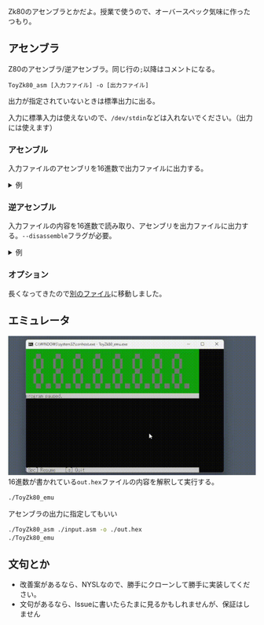 Zk80のアセンブラとかだよ。授業で使うので、オーバースペック気味に作ったつもり。

## アセンブラ
Z80のアセンブラ/逆アセンブラ。同じ行の`;`以降はコメントになる。
```
ToyZk80_asm [入力ファイル] -o [出力ファイル]
```
出力が指定されていないときは標準出力に出る。

入力に標準入力は使えないので、`/dev/stdin`などは入れないでください。（出力には使えます）

### アセンブル
入力ファイルのアセンブリを16進数で出力ファイルに出力する。

<details>
<summary>例</summary>

`in.asm`がこうなっているときに
```
LD A, 0
LD B, 10
loop:
ADD A,B
DEC B
LD C, A
LD A, 0
CP B
JR NZ, loop
LD A, C
HALT
```
このコマンドを実行することで
```sh
ToyZk80_asm ./in.asm -o ./out.hex
```

`out.hex`にこう出力される
```
3e00060a80054f3e00b820f87976
```

</details>

### 逆アセンブル
入力ファイルの内容を16進数で読み取り、アセンブリを出力ファイルに出力する。`--disassemble`フラグが必要。
<details>
<summary>例</summary>

`in.hex`がこうなっているとき
```
3e00060a80054f3e00b820f87976
```

このコマンドを実行することで
```sh
ToyZk80_asm ./in.hex -o ./out.asm --disassemble
```
こう出力される。
```asm
    LD A,00H
    LD B,0aH
LABEL_0: 
    ADD A,B
    DEC B
    LD C,A
    LD A,00H
    CP B
    JR NZ,LABEL_0
    LD A,C
    HALT 
```
</details>

### オプション
長くなってきたので[別のファイル](doc/assembler.md)に移動しました。

## エミュレータ
![動作イメージ](doc/emu_rec.gif)
16進数が書かれている`out.hex`ファイルの内容を解釈して実行する。
```sh
./ToyZk80_emu
```

アセンブラの出力に指定してもいい
```sh
./ToyZk80_asm ./input.asm -o ./out.hex
./ToyZk80_emu
```
## 文句とか
- 改善案があるなら、NYSLなので、勝手にクローンして勝手に実装してください。
- 文句があるなら、Issueに書いたらたまに見るかもしれませんが、保証はしません
